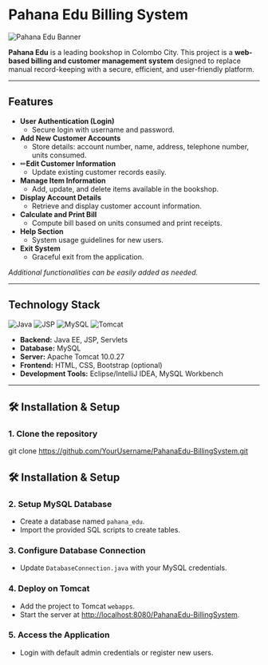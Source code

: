 # Pahana Edu Billing System

![Pahana Edu Banner](https://via.placeholder.com/1200x300?text=Pahana+Edu+Billing+System)

**Pahana Edu** is a leading bookshop in Colombo City. This project is a **web-based billing and customer management system** designed to replace manual record-keeping with a secure, efficient, and user-friendly platform.

---

##  Features

- **User Authentication (Login)**
  - Secure login with username and password.
- **Add New Customer Accounts**
  - Store details: account number, name, address, telephone number, units consumed.
- ✏**Edit Customer Information**
  - Update existing customer records easily.
- **Manage Item Information**
  - Add, update, and delete items available in the bookshop.
- **Display Account Details**
  - Retrieve and display customer account information.
- **Calculate and Print Bill**
  - Compute bill based on units consumed and print receipts.
- **Help Section**
  - System usage guidelines for new users.
- **Exit System**
  - Graceful exit from the application.

*Additional functionalities can be easily added as needed.*

---

## Technology Stack

![Java](https://img.shields.io/badge/Java-ED8B00?style=for-the-badge&logo=java&logoColor=white)
![JSP](https://img.shields.io/badge/JSP-FF0000?style=for-the-badge&logo=apachetomcat&logoColor=white)
![MySQL](https://img.shields.io/badge/MySQL-4479A1?style=for-the-badge&logo=mysql&logoColor=white)
![Tomcat](https://img.shields.io/badge/Tomcat-F8DC75?style=for-the-badge&logo=apachetomcat&logoColor=black)

- **Backend:** Java EE, JSP, Servlets  
- **Database:** MySQL  
- **Server:** Apache Tomcat 10.0.27  
- **Frontend:** HTML, CSS, Bootstrap (optional)  
- **Development Tools:** Eclipse/IntelliJ IDEA, MySQL Workbench  

---

## 🛠 Installation & Setup

### 1. Clone the repository

git clone https://github.com/YourUsername/PahanaEdu-BillingSystem.git

## 🛠 Installation & Setup

### 2. Setup MySQL Database
- Create a database named `pahana_edu`.
- Import the provided SQL scripts to create tables.

### 3. Configure Database Connection
- Update `DatabaseConnection.java` with your MySQL credentials.

### 4. Deploy on Tomcat
- Add the project to Tomcat `webapps`.
- Start the server at [http://localhost:8080/PahanaEdu-BillingSystem](http://localhost:8080/PahanaEdu-BillingSystem).

### 5. Access the Application
- Login with default admin credentials or register new users.
